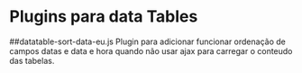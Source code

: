 # Plugins para data Tables
##datatable-sort-data-eu.js
Plugin para adicionar funcionar ordenação de campos datas e data e hora quando não usar ajax para carregar o conteudo das tabelas.
